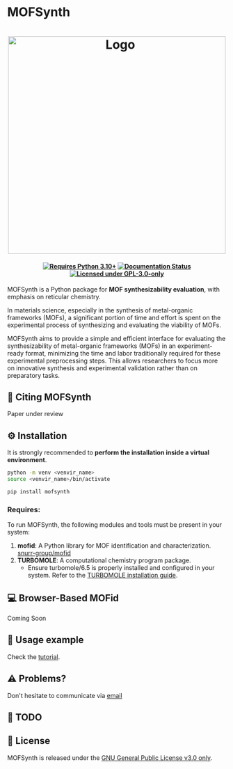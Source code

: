 # MOFSynth
<h1 align="center">
  <img alt="Logo" src="https://raw.githubusercontent.com/livaschar/mofsynth/main/docs/source/images/synth_logo_cropped.png" style="width: 500px;"/>
</h1>


<h4 align="center">

[![Requires Python 3.10+](https://img.shields.io/badge/Python-3.10%2B-blue?logo=python&logoColor=yellow&label=Python&labelColor=black&color=blue)](https://www.python.org/downloads/)
[![Documentation Status](https://readthedocs.org/projects/mofsynth/badge/?version=latest)](https://mofsynth.readthedocs.io/en/latest/?badge=latest)
[![Licensed under GPL-3.0-only](https://img.shields.io/badge/GPL--3.0--only-gold?label=License&labelColor=black)](https://spdx.org/licenses/GPL-3.0-only.html)

</h4>

MOFSynth is a Python package for **MOF synthesizability evaluation**, with
emphasis on reticular chemistry.

In materials science, especially in the synthesis of metal-organic frameworks (MOFs),
a significant portion of time and effort is spent on the experimental process of synthesizing
and evaluating the viability of MOFs.

MOFSynth aims to provide a simple and efficient interface for evaluating
the synthesizability of metal-organic frameworks (MOFs) in an experiment-ready format,
minimizing the time and labor traditionally required for these experimental preprocessing steps.
This allows researchers to focus more on innovative synthesis and experimental validation
rather than on preparatory tasks.

## 📰 Citing MOFSynth
Paper under review

## ⚙️  Installation
It is strongly recommended to **perform the installation inside a virtual environment**.

```sh
python -m venv <venvir_name>
source <venvir_name>/bin/activate
```
```sh
pip install mofsynth
```

### Requires:
To run MOFSynth, the following modules and tools must be present in your system:
1. **mofid**: A Python library for MOF identification and characterization. [snurr-group/mofid ](https://github.com/snurr-group/mofid)
2. **TURBOMOLE**: A computational chemistry program package.
   - Ensure turbomole/6.5 is properly installed and configured in your system. Refer to the [TURBOMOLE installation guide](https://www.turbomole.org/).
   

## 💻 Browser-Based MOFid
Coming Soon

## 📖 Usage example
Check the [tutorial]().

## :warning: Problems?
Don't hesitate to communicate via [email](mailto:chemp1167@edu.chemistry.uoc.gr)

## 📇 TODO


## 📑 License
MOFSynth is released under the [GNU General Public License v3.0 only](https://spdx.org/licenses/GPL-3.0-only.html).

